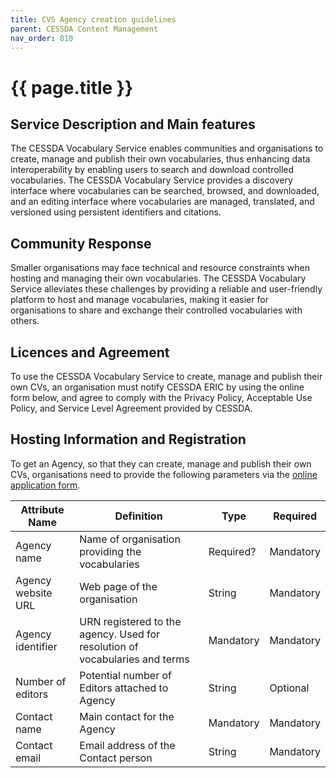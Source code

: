 ```yaml
---
title: CVS Agency creation guidelines
parent: CESSDA Content Management
nav_order: 810
---
```


# {{ page.title }}

## Service Description and Main features

The CESSDA Vocabulary Service enables communities and organisations to create,
manage and publish their own vocabularies, thus enhancing data interoperability by
enabling users to search and download controlled vocabularies. The CESSDA Vocabulary Service
provides a discovery interface where vocabularies can be searched, browsed, and downloaded,
and an editing interface where vocabularies are managed, translated,
and versioned using persistent identifiers and citations.

## Community Response

Smaller organisations may face technical and resource constraints when hosting and managing their own vocabularies.
The CESSDA Vocabulary Service alleviates these challenges by providing a reliable and user-friendly
platform to host and manage vocabularies, making it easier for organisations to share and exchange
their controlled vocabularies with others.

## Licences and  Agreement

To use the CESSDA Vocabulary Service to create, manage and publish their own CVs, an organisation must
notify CESSDA ERIC by using the online form below, and agree to comply with the Privacy Policy,
Acceptable Use Policy, and Service Level Agreement provided by CESSDA.

## Hosting Information and Registration

To get an Agency, so that they can create, manage and publish their own CVs, organisations need to provide
the following parameters via the [online application form](../forms/cvs-agency.html).

| Attribute Name       | Definition                                                                  | Type      | Required   |
|----------------------|-----------------------------------------------------------------------------|-----------|------------|
| Agency name          | Name of organisation providing the vocabularies                             | Required? | Mandatory  |
| Agency website URL   | Web page of the organisation                                                | String    | Mandatory  |
| Agency identifier    | URN registered to the agency. Used for resolution of vocabularies and terms | Mandatory | Mandatory  |
| Number of editors    | Potential number of Editors attached to Agency                              | String    | Optional   |
| Contact name         | Main contact for the Agency                                                 | Mandatory | Mandatory  |
| Contact email        | Email address of the Contact person                                         | String    | Mandatory  |
